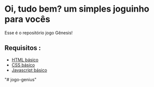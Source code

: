 # Oi, tudo bem? um simples joguinho para vocês

Esse é o repositório jogo Gênesis! 

## Requisitos :

* [HTML básico](https://www.w3schools.com/html/)
* [CSS básico](https://developer.mozilla.org/pt-BR/docs/Web/CSS)
* [Javascript básico](https://developer.mozilla.org/pt-BR/docs/Web/JavaScript)
 
"# jogo-genius" 
